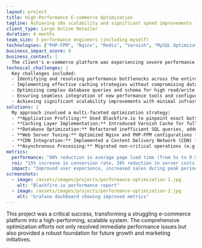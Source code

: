 ```yaml
---
layout: project
title: High-Performance E-commerce Optimization
tagline: Achieving 10x scalability and significant speed improvements for a high-traffic e-commerce platform.
client_type: Large Online Retailer
duration: 4 months
team_size: 3 performance engineers (including myself)
technologies: ["PHP-FPM", "Nginx", "Redis", "Varnish", "MySQL Optimization", "CDN", "Blackfire.io"]
business_impact_score: 9
business_context: |
  The client's e-commerce platform was experiencing severe performance degradation during peak traffic, leading to lost sales and a poor user experience. Existing infrastructure was struggling to handle concurrent users, and page load times were unacceptably high.
technical_challenges: |
  Key challenges included:
  - Identifying and resolving performance bottlenecks across the entire stack (application, database, web server, caching).
  - Implementing effective caching strategies without compromising data freshness.
  - Optimizing complex database queries and schema for high read/write loads.
  - Ensuring seamless integration of new performance tools and configurations into the existing production environment.
  - Achieving significant scalability improvements with minimal infrastructure cost increase.
solutions: |
  My approach involved a multi-faceted optimization strategy:
  - **Application Profiling:** Used Blackfire.io to pinpoint exact bottlenecks in the PHP application code, optimizing slow functions and reducing redundant operations.
  - **Caching Layer Implementation:** Introduced Varnish Cache for full-page caching and Redis for object caching, significantly reducing database and application load.
  - **Database Optimization:** Refactored inefficient SQL queries, added appropriate indexes, and fine-tuned MySQL configurations for better performance.
  - **Web Server Tuning:** Optimized Nginx and PHP-FPM configurations for maximum concurrency and resource utilization.
  - **CDN Integration:** Implemented a Content Delivery Network (CDN) for static assets, reducing latency and offloading traffic from the origin server.
  - **Asynchronous Processing:** Migrated non-critical operations (e.g., email sending, image processing) to asynchronous queues to improve response times.
metrics:
  performance: "90% reduction in average page load time (from 5s to 0.5s), 10x increase in concurrent user capacity"
  roi: "15% increase in conversion rate, 20% reduction in server costs due to optimized resource usage"
  impact: "Improved user experience, increased sales during peak periods, enhanced system stability and reliability."
screenshots:
  - image: /assets/images/projects/performance-optimization-1.jpg
    alt: "Blackfire.io performance report"
  - image: /assets/images/projects/performance-optimization-2.jpg
    alt: "Grafana dashboard showing improved metrics"
---
```


This project was a critical success, transforming a struggling e-commerce platform into a high-performing, scalable system. The comprehensive optimization efforts not only resolved immediate performance issues but also provided a robust foundation for future growth and marketing initiatives.
